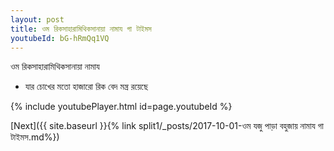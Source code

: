 ```yaml
---
layout: post
title: ওম রিকসাহারামিথিকসানায়া নামায গা টাইমস
youtubeId: bG-hRmQq1VQ
---
```

 
 
 ওম রিকসাহারামিথিকসানায়া নামায  
 
 -  যার চোখের মতো হাজারো রিক বেদ মন্ত্র রয়েছে 
 
  
 
  
 
 
 
 
 
 


{% include youtubePlayer.html id=page.youtubeId %}
 
[Next]({{ site.baseurl }}{% link  split1/_posts/2017-10-01-ওম যজু পাড়া বহুজায় নামায গা টাইমস.md%})
 
